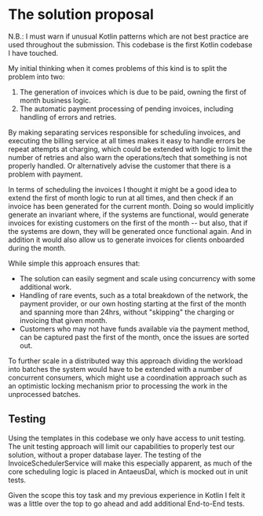 # The solution proposal

N.B.: I must warn if unusual Kotlin patterns which are not best practice are used throughout the submission. This
codebase is the first Kotlin codebase I have touched.

My initial thinking when it comes problems of this kind is to split the problem into two:

1. The generation of invoices which is due to be paid, owning the first of month business logic.
2. The automatic payment processing of pending invoices, including handling of errors and retries.

By making separating services responsible for scheduling invoices, and executing the billing service at all times makes
it easy to handle errors be repeat attempts at charging, which could be extended with logic to limit the number of
retries and also warn the operations/tech that something is not properly handled. Or alternatively advise the customer
that there is a problem with payment.

In terms of scheduling the invoices I thought it might be a good idea to extend the first of month logic to run at all
times, and then check if an invoice has been generated for the current month. Doing so would implicitly generate an
invariant where, if the systems are functional, would generate invoices for existing customers on the first of the month
-- but also, that if the systems are down, they will be generated once functional again. And in addition it would also
allow us to generate invoices for clients onboarded during the month.

While simple this approach ensures that:

* The solution can easily segment and scale using concurrency with some additional work.
* Handling of rare events, such as a total breakdown of the network, the payment provider, or our own hosting starting
  at the first of the month and spanning more than 24hrs, without "skipping" the charging or invoicing that given month.
* Customers who may not have funds available via the payment method, can be captured past the first of the month, once
  the issues are sorted out.

To further scale in a distributed way this approach dividing the workload into batches the system would have to be
extended with a number of concurrent consumers, which might use a coordination approach such as an optimistic locking
mechanism prior to processing the work in the unprocessed batches.

## Testing

Using the templates in this codebase we only have access to unit testing. The unit testing approach will limit our
capabilities to properly test our solution, without a proper database layer. The testing of the InvoiceSchedulerService
will make this especially apparent, as much of the core scheduling logic is placed in AntaeusDal, which is mocked out in
unit tests.

Given the scope this toy task and my previous experience in Kotlin I felt it was a little over the top to go ahead and
add additional End-to-End tests.
